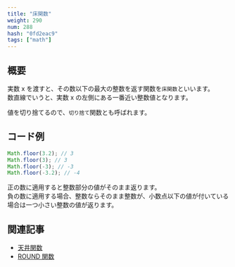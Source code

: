 ```yaml
---
title: "床関数"
weight: 290
num: 288
hash: "0fd2eac9"
tags: ["math"]
---
```


## 概要

実数 x を渡すと、その数以下の最大の整数を返す関数を`床関数`といいます。  
数直線でいうと、実数 x の左側にある一番近い整数値となります。

値を切り捨てるので、`切り捨て`関数とも呼ばれます。

## コード例

```typescript
Math.floor(3.2); // 3
Math.floor(3); // 3
Math.floor(-3); // -3
Math.floor(-3.2); // -4
```

正の数に適用すると整数部分の値がそのまま返ります。  
負の数に適用する場合、整数ならそのまま整数が、小数点以下の値が付いている場合は一つ小さい整数の値が返ります。

## 関連記事

- [天井関数](/286b997e/)
- [ROUND 関数](/6425003d/)
